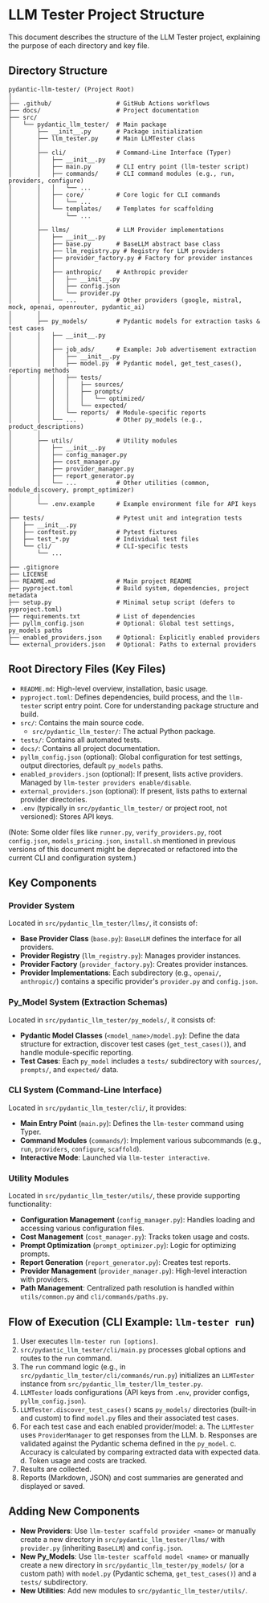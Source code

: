 # LLM Tester Project Structure

This document describes the structure of the LLM Tester project, explaining the purpose of each directory and key file.

## Directory Structure

```
pydantic-llm-tester/ (Project Root)
│
├── .github/                  # GitHub Actions workflows
├── docs/                     # Project documentation
├── src/
│   └── pydantic_llm_tester/  # Main package
│       ├── __init__.py       # Package initialization
│       ├── llm_tester.py     # Main LLMTester class
│       │
│       ├── cli/              # Command-Line Interface (Typer)
│       │   ├── __init__.py
│       │   ├── main.py       # CLI entry point (llm-tester script)
│       │   ├── commands/     # CLI command modules (e.g., run, providers, configure)
│       │   │   └── ...
│       │   ├── core/         # Core logic for CLI commands
│       │   │   └── ...
│       │   └── templates/    # Templates for scaffolding
│       │       └── ...
│       │
│       ├── llms/             # LLM Provider implementations
│       │   ├── __init__.py
│       │   ├── base.py       # BaseLLM abstract base class
│       │   ├── llm_registry.py # Registry for LLM providers
│       │   ├── provider_factory.py # Factory for provider instances
│       │   │
│       │   ├── anthropic/    # Anthropic provider
│       │   │   ├── __init__.py
│       │   │   ├── config.json
│       │   │   └── provider.py
│       │   └── ...           # Other providers (google, mistral, mock, openai, openrouter, pydantic_ai)
│       │
│       ├── py_models/        # Pydantic models for extraction tasks & test cases
│       │   ├── __init__.py
│       │   │
│       │   ├── job_ads/      # Example: Job advertisement extraction
│       │   │   ├── __init__.py
│       │   │   ├── model.py  # Pydantic model, get_test_cases(), reporting methods
│       │   │   ├── tests/
│       │   │   │   ├── sources/
│       │   │   │   ├── prompts/
│       │   │   │   │   └── optimized/
│       │   │   │   └── expected/
│       │   │   └── reports/  # Module-specific reports
│       │   └── ...           # Other py_models (e.g., product_descriptions)
│       │
│       ├── utils/            # Utility modules
│       │   ├── __init__.py
│       │   ├── config_manager.py
│       │   ├── cost_manager.py
│       │   ├── provider_manager.py
│       │   ├── report_generator.py
│       │   └── ...           # Other utilities (common, module_discovery, prompt_optimizer)
│       │
│       └── .env.example      # Example environment file for API keys
│
├── tests/                    # Pytest unit and integration tests
│   ├── __init__.py
│   ├── conftest.py           # Pytest fixtures
│   ├── test_*.py             # Individual test files
│   └── cli/                  # CLI-specific tests
│       └── ...
│
├── .gitignore
├── LICENSE
├── README.md                 # Main project README
├── pyproject.toml            # Build system, dependencies, project metadata
├── setup.py                  # Minimal setup script (defers to pyproject.toml)
├── requirements.txt          # List of dependencies
├── pyllm_config.json         # Optional: Global test settings, py_models paths
├── enabled_providers.json    # Optional: Explicitly enabled providers
└── external_providers.json   # Optional: Paths to external providers
```

## Root Directory Files (Key Files)

- `README.md`: High-level overview, installation, basic usage.
- `pyproject.toml`: Defines dependencies, build process, and the `llm-tester` script entry point. Core for understanding package structure and build.
- `src/`: Contains the main source code.
    - `src/pydantic_llm_tester/`: The actual Python package.
- `tests/`: Contains all automated tests.
- `docs/`: Contains all project documentation.
- `pyllm_config.json` (optional): Global configuration for test settings, output directories, default `py_models` paths.
- `enabled_providers.json` (optional): If present, lists active providers. Managed by `llm-tester providers enable/disable`.
- `external_providers.json` (optional): If present, lists paths to external provider directories.
- `.env` (typically in `src/pydantic_llm_tester/` or project root, not versioned): Stores API keys.

(Note: Some older files like `runner.py`, `verify_providers.py`, root `config.json`, `models_pricing.json`, `install.sh` mentioned in previous versions of this document might be deprecated or refactored into the current CLI and configuration system.)

## Key Components

### Provider System

Located in `src/pydantic_llm_tester/llms/`, it consists of:
- **Base Provider Class** (`base.py`): `BaseLLM` defines the interface for all providers.
- **Provider Registry** (`llm_registry.py`): Manages provider instances.
- **Provider Factory** (`provider_factory.py`): Creates provider instances.
- **Provider Implementations**: Each subdirectory (e.g., `openai/`, `anthropic/`) contains a specific provider's `provider.py` and `config.json`.

### Py_Model System (Extraction Schemas)

Located in `src/pydantic_llm_tester/py_models/`, it consists of:
- **Pydantic Model Classes** (`<model_name>/model.py`): Define the data structure for extraction, discover test cases (`get_test_cases()`), and handle module-specific reporting.
- **Test Cases**: Each `py_model` includes a `tests/` subdirectory with `sources/`, `prompts/`, and `expected/` data.

### CLI System (Command-Line Interface)

Located in `src/pydantic_llm_tester/cli/`, it provides:
- **Main Entry Point** (`main.py`): Defines the `llm-tester` command using Typer.
- **Command Modules** (`commands/`): Implement various subcommands (e.g., `run`, `providers`, `configure`, `scaffold`).
- **Interactive Mode**: Launched via `llm-tester interactive`.

### Utility Modules

Located in `src/pydantic_llm_tester/utils/`, these provide supporting functionality:

- **Configuration Management** (`config_manager.py`): Handles loading and accessing various configuration files.
- **Cost Management** (`cost_manager.py`): Tracks token usage and costs.
- **Prompt Optimization** (`prompt_optimizer.py`): Logic for optimizing prompts.
- **Report Generation** (`report_generator.py`): Creates test reports.
- **Provider Management** (`provider_manager.py`): High-level interaction with providers.
- **Path Management**: Centralized path resolution is handled within `utils/common.py` and `cli/commands/paths.py`.

## Flow of Execution (CLI Example: `llm-tester run`)

1. User executes `llm-tester run [options]`.
2. `src/pydantic_llm_tester/cli/main.py` processes global options and routes to the `run` command.
3. The `run` command logic (e.g., in `src/pydantic_llm_tester/cli/commands/run.py`) initializes an `LLMTester` instance from `src/pydantic_llm_tester/llm_tester.py`.
4. `LLMTester` loads configurations (API keys from `.env`, provider configs, `pyllm_config.json`).
5. `LLMTester.discover_test_cases()` scans `py_models/` directories (built-in and custom) to find `model.py` files and their associated test cases.
6. For each test case and each enabled provider/model:
    a. The `LLMTester` uses `ProviderManager` to get responses from the LLM.
    b. Responses are validated against the Pydantic schema defined in the `py_model`.
    c. Accuracy is calculated by comparing extracted data with expected data.
    d. Token usage and costs are tracked.
7. Results are collected.
8. Reports (Markdown, JSON) and cost summaries are generated and displayed or saved.

## Adding New Components

- **New Providers**: Use `llm-tester scaffold provider <name>` or manually create a new directory in `src/pydantic_llm_tester/llms/` with `provider.py` (inheriting `BaseLLM`) and `config.json`.
- **New Py_Models**: Use `llm-tester scaffold model <name>` or manually create a new directory in `src/pydantic_llm_tester/py_models/` (or a custom path) with `model.py` (Pydantic schema, `get_test_cases()`) and a `tests/` subdirectory.
- **New Utilities**: Add new modules to `src/pydantic_llm_tester/utils/`.
